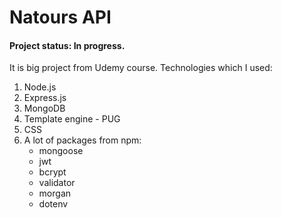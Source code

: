 # Natours API
#### Project status: In progress.

It is big project from Udemy course.
Technologies which I used:
1) Node.js
2) Express.js
3) MongoDB
4) Template engine - PUG
5) CSS
6) A lot of packages from npm:
   - mongoose 
   - jwt
   - bcrypt
   - validator
   - morgan 
   - dotenv